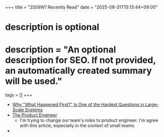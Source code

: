+++
title = "2509W1 Recently Read"
date = "2025-08-31T15:13:44+09:00"

#
# description is optional
#
# description = "An optional description for SEO. If not provided, an automatically created summary will be used."

tags = []
+++

- [Why "What Happened First?" Is One of the Hardest Questions in Large-Scale Systems](https://newsletter.scalablethread.com/p/why-what-happened-first-is-one-of?publication_id=2696424&post_id=163728719&isFreemail=true&r=15707&triedRedirect=true)
- [The Product Engineer](https://nandinfinitum.com/posts/the-product-engineer/)
  - I'm trying to change our team's roles to product engineer. I'm agree with this article, especially in the context of small teams.
- 
